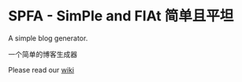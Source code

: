 # SPFA - SimPle and FlAt 简单且平坦

A simple blog generator.

一个简单的博客生成器

Please read our [wiki](https://github.com/luisleee/spfa-wiki)
